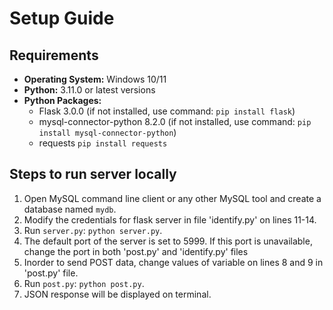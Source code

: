# Setup Guide
## Requirements

- **Operating System:** Windows 10/11
- **Python:** 3.11.0 or latest versions
- **Python Packages:**
    - Flask 3.0.0 (if not installed, use command: `pip install flask`)
    - mysql-connector-python 8.2.0 (if not installed, use command: `pip install mysql-connector-python`)
    - requests `pip install requests`
 
## Steps to run server locally

1. Open MySQL command line client or any other MySQL tool and create a database named `mydb`.
2. Modify the credentials for flask server in file 'identify.py' on lines 11-14.
3. Run `server.py`: `python server.py`.
4. The default port of the server is set to 5999. If this port is unavailable, change the port in both 'post.py' and 'identify.py' files
5. Inorder to send POST data, change values of variable on lines 8 and 9 in 'post.py' file.
6. Run `post.py`: `python post.py`.
7. JSON response will be displayed on terminal.
